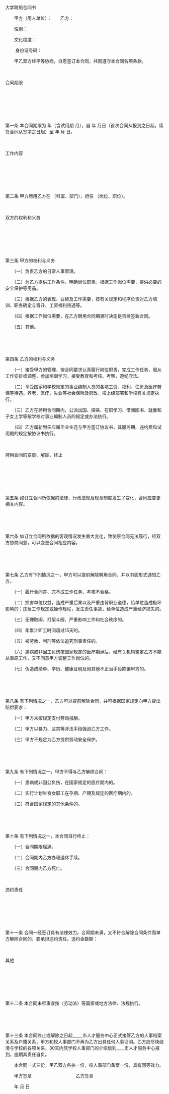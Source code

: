 



大学聘用合同书



 

　　甲方（用人单位）：　　乙方：

　　性别：

　　文化程度：

　　 身份证号码：　　

　　甲乙双方经平等协商，自愿签订本合同，共同遵守本合同各项条款。

　　


 合同期限
 
　　



　　

　　

第一条
本合同期限为 年（含试用期 月），自 年 月日（首次合同从报到之日起，续签合同从签字之日起）至 年 月 日。

　　


 工作内容
 
　　



　　

　　

第二条
甲方聘用乙方在 （科室、部门），担任 （岗位、职位）。

　　


 双方的权利和义务
 
　　



　　

　　

第三条
 甲方的权利与义务

　　（一）负责乙方的日常人事管理。

　　（二）为乙方提供工作条件，明确岗位职责。根据工作岗位需要，提供必要的安全保护等用品。

　　（三）根据乙方的表现、业绩及工作需要，按有关规定和程序负责对乙方培训、职务确定与晋升、工资福利待遇等。

　　（四）根据工作岗位需要，在乙方聘用合同期满时决定是否续签新合同。

　　（五）其他。

　　

　　

第四条
 乙方的权利与义务

　　（一）接受甲方的管理，按合同要求认真履行岗位职责，完成工作任务，服从工作安排或调整，参加培训学习，接受教育和考核、考察，遵纪守法。

　　（二）享受国家和学校规定的事业编制人员的各项工资、福利、住房及医疗劳保等待遇。养老、医疗、失业等社会保险及房改，按上级部署和学校有关规定执行。

　　（三）乙方在聘用合同期内，公派出国、探亲、在职学习、借阅图书、就餐和子女上学等按学校对事业编制人员的规定或办法执行。

　　（四）乙方属新到任应届毕业生还与甲方签订协议书，其服务期、违约费和试用期的规定按协议书执行。

　　


 聘用合同的变更、解除、终止
 
　　



　　

　　

第五条
如订立合同所依据的法律、行政法规及规章制度发生了变化，合同应变更相关内容。

　　

　　

第六条
如订立合同所依据的客观情况发生重大变化，致使原合同无法履行，经双方协商同意，可以变更合同相应内容。

　　

　　

第七条
乙方有下列情况之一，甲方可以提前解除聘用合同，并以书面形式通知乙方。

　　（一）履行合同差、完不成工作任务、考核不合格。

　　（二）损害单位权益，造成严重后果以及严重违背职业道德，给单位造成极坏影响的；违反工作规定或操作规程，发生责任事故，给单位造成严重经济损失的。

　　（三）无理取闹、打架斗殴、严重影响工作和社会秩序的。

　　（四）年累计旷工时间超过15天的。

　　（五）被劳教、判刑等依法追究刑事责任的。

　　（六）患病或非因工负伤按国家规定的医疗期满后，经有关机构鉴定乙方不能从事原工作，又不同意甲方调整工作岗位的。

　　（七）伪造成绩单、学历、健康证明及用其他不正当手段欺骗甲方的。

　　

　　

第八条
有下列情况之一，乙方可以提前解除合同，并可根据国家规定向甲方提出赔偿要求：

　　（一）甲方未按规定支付劳动报酬。

　　（二）甲方以暴力、监禁等非法手段强迫乙方工作。

　　（三）甲方不规定为乙方提供劳动安全保护。

　　

　　

第九条
 有下列情况之一，甲方不得与乙方解除合同：

　　（一）患病或非因公负伤，在国家规定的医疗期内的。

　　（二）实行计划生育女职工在孕期、产期及规定的医疗期内的。

　　（三）符合国家规定的其他条件的。

　　

　　

第十条
有下列情况之一，本合同自行终止：

　　（一）合同期限届满。

　　（二）合同期内乙方办理退休手续。

　　（三）合同期内乙方死亡。

　　


 违约责任
 
　　



　　

　　

第十一条
合同一经签订具有法律效力。合同期未满，又不符合解除合同条件而单方解除合同的，要承担违约责任。违约金数额：

　　


 其他
 
　　



　　

　　

第十二条
本合同未尽事宜按〈劳动法〉等国家或地方法律、法规执行。

　　

　　

第十三条
本合同终止或解除之日起_____市人才服务中心正式接管乙方的人事档案关系及户籍关系，甲方和校人事部门不再为乙方出具任何人事证明。乙方应尽快结清与学校的各项关系，30天内凭学校人事部门的介绍信到____市人才服务中心报到，逾期其责任自负。

　　本合同一式三份，甲乙双方各执一份，校人事部门备案一份，具有同等效力。　　

　　甲方签章　　　　　　　　　　乙方签章　　

　　年 月 日

　　